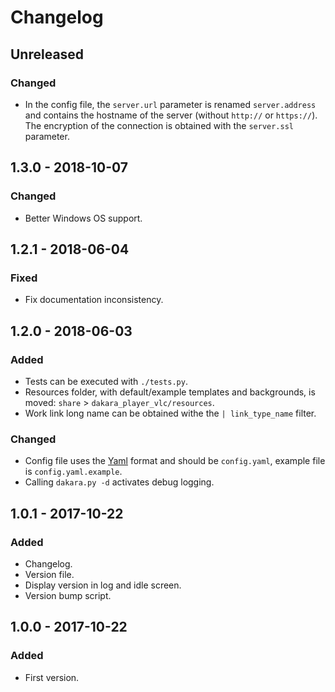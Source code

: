 # Changelog

<!---
## 0.0.1 - 1970-01-01

### Added

- New stuff.

### Changed

- Changed stuff.

### Deprecated

- Deprecated stuff.

### Removed

- Removed stuff.

### Fixed

- Fixed stuff.

### Security

- Security related fix.
-->

## Unreleased

### Changed

- In the config file, the `server.url` parameter is renamed `server.address` and contains the hostname of the server (without `http://` or `https://`). The encryption of the connection is obtained with the `server.ssl` parameter.

## 1.3.0 - 2018-10-07

### Changed

- Better Windows OS support.

## 1.2.1 - 2018-06-04

### Fixed

- Fix documentation inconsistency.

## 1.2.0 - 2018-06-03

### Added

- Tests can be executed with `./tests.py`.
- Resources folder, with default/example templates and backgrounds, is moved: `share` > `dakara_player_vlc/resources`.
- Work link long name can be obtained withe the `| link_type_name` filter.

### Changed

- Config file uses the [Yaml](http://yaml.org/start.html) format and should be `config.yaml`, example file is `config.yaml.example`.
- Calling `dakara.py -d` activates debug logging.

## 1.0.1 - 2017-10-22

### Added

- Changelog.
- Version file.
- Display version in log and idle screen.
- Version bump script.

## 1.0.0 - 2017-10-22

### Added

- First version.
